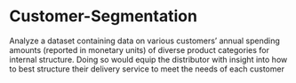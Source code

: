 # Customer-Segmentation
Analyze a dataset containing data on various customers’ annual spending amounts (reported in monetary units) of diverse product categories for internal structure. Doing so would equip the distributor with insight into how to best structure their delivery service to meet the needs of each customer 
